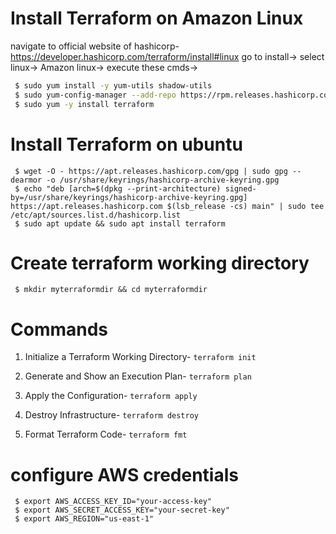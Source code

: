 # Install Terraform on Amazon Linux
navigate to official website of hashicorp- https://developer.hashicorp.com/terraform/install#linux
 go to install-> select linux-> Amazon linux-> execute these cmds->
```bash
 $ sudo yum install -y yum-utils shadow-utils
 $ sudo yum-config-manager --add-repo https://rpm.releases.hashicorp.com/AmazonLinux/hashicorp.repo
 $ sudo yum -y install terraform
 ```
# Install Terraform on ubuntu
```
 $ wget -O - https://apt.releases.hashicorp.com/gpg | sudo gpg --dearmor -o /usr/share/keyrings/hashicorp-archive-keyring.gpg
 $ echo "deb [arch=$(dpkg --print-architecture) signed-by=/usr/share/keyrings/hashicorp-archive-keyring.gpg] https://apt.releases.hashicorp.com $(lsb_release -cs) main" | sudo tee /etc/apt/sources.list.d/hashicorp.list
 $ sudo apt update && sudo apt install terraform
```
# Create terraform working directory
```
 $ mkdir myterraformdir && cd myterraformdir
```
# Commands
1. Initialize a Terraform Working Directory- ```terraform init```

2. Generate and Show an Execution Plan- ```terraform plan```
   
3. Apply the Configuration- ```terraform apply```
   
4. Destroy Infrastructure- ```terraform destroy```
   
5. Format Terraform Code- ```terraform fmt```

# configure AWS credentials
```
 $ export AWS_ACCESS_KEY_ID="your-access-key"
 $ export AWS_SECRET_ACCESS_KEY="your-secret-key"
 $ export AWS_REGION="us-east-1"

 

  



